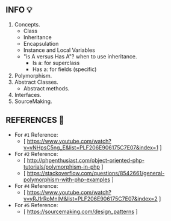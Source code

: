 
## INFO :bulb: ##
1. Concepts.
    - Class
    - Inheritance
    - Encapsulation
    - Instance and Local Variables
    - "is A versus Has A"? when to use inheritance.
        - Is a: for superclass
        - Has a: for fields (specific) 
2. Polymorphism.
3. Abstract Classes.
    - Abstract methods.
4. Interfaces.
5. SourceMaking.       

## REFERENCES :link: ##
- For ``#1`` Reference:
    - [ https://www.youtube.com/watch?v=vNHpsC5ng_E&list=PLF206E906175C7E07&index=1 ]
- For ``#2`` Reference:
    - [ http://phpenthusiast.com/object-oriented-php-tutorials/polymorphism-in-php ]
    - [ https://stackoverflow.com/questions/8542661/general-polymorphism-with-php-examples ]
- For ``#4`` Reference:
    - [ https://www.youtube.com/watch?v=yRJ1rRoMnIM&list=PLF206E906175C7E07&index=2 ]
- For ``#5`` Reference:
    - [ https://sourcemaking.com/design_patterns ]
